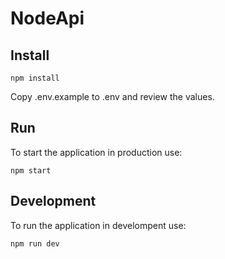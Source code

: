 # NodeApi

## Install

```shell
npm install
```

Copy .env.example to .env and review the values.

## Run

To start the application in production use:

```shell
npm start
```

## Development

To run the application in develompent use:

```shell
npm run dev
```